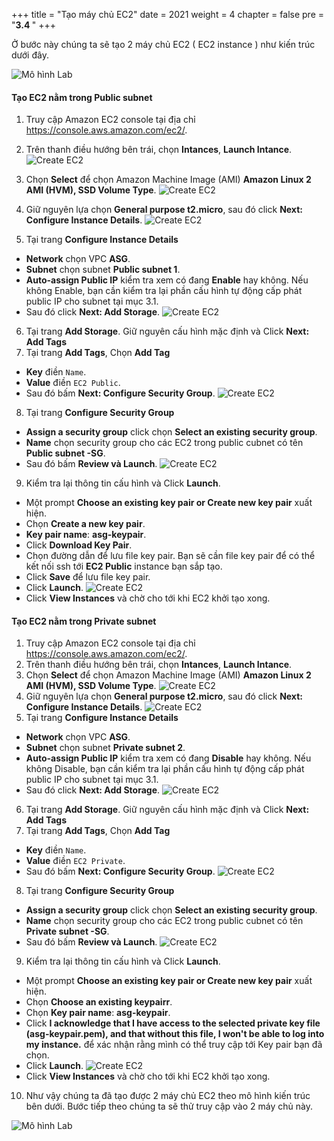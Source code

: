 +++
title = "Tạo máy chủ EC2"
date = 2021
weight = 4
chapter = false
pre = "<b>3.4 </b>"
+++

Ở bước này chúng ta sẽ tạo 2 máy chủ EC2 ( EC2 instance ) như kiến trúc dưới đây.

![Mô hình Lab](/images/architecture/lab-3.4.png?width=50pc)


#### Tạo EC2 nằm trong Public subnet

1. Truy cập Amazon EC2 console tại địa chỉ https://console.aws.amazon.com/ec2/.
2. Trên thanh điều hướng bên trái, chọn **Intances**, **Launch Intance**.
![Create EC2](/images/vpc/create-ec2.png?width=90pc)

3. Chọn **Select** để chọn Amazon Machine Image (AMI) **Amazon Linux 2 AMI (HVM), SSD Volume Type**.
![Create EC2](/images/vpc/create-ec2-2.png?width=90pc)

4. Giữ nguyên lựa chọn **General purpose t2.micro**, sau đó click **Next: Configure Instance Details**.
![Create EC2](/images/vpc/create-ec2-3.png?width=90pc)

5. Tại trang **Configure Instance Details**
  + **Network** chọn VPC **ASG**.
  + **Subnet** chọn subnet **Public subnet 1**.
  + **Auto-assign Public IP** kiểm tra xem có đang **Enable** hay không. Nếu không Enable, bạn cần kiểm tra lại phần cấu hình tự động cấp phát public IP cho subnet tại mục 3.1.
  + Sau đó click **Next: Add Storage**.
![Create EC2](/images/vpc/create-ec2-4.png?width=90pc)

6. Tại trang **Add Storage**. Giữ nguyên cấu hình mặc định và Click **Next: Add Tags**
7. Tại trang **Add Tags**, Chọn **Add Tag**
  + **Key** điền `Name`.
  + **Value** điền `EC2 Public`.
  + Sau đó bấm **Next: Configure Security Group**.
![Create EC2](/images/vpc/create-ec2-5.png?width=90pc)

8. Tại trang **Configure Security Group**
  + **Assign a security group** click chọn **Select an existing security group**.
  + **Name** chọn security group cho các EC2 trong public cubnet có tên **Public subnet -SG**.
  + Sau đó bấm **Review và Launch**.
![Create EC2](/images/vpc/create-ec2-6.png?width=90pc)
9. Kiểm tra lại thông tin cấu hình và Click **Launch**.
  + Một prompt **Choose an existing key pair or Create new key pair** xuất hiện.
  + Chọn **Create a new key pair**.
  + **Key pair name**: **asg-keypair**.
  + Click **Download Key Pair**.
  + Chọn đường dẫn để lưu file key pair. Bạn sẽ cần file key pair để có thể kết nối ssh tới **EC2 Public** instance bạn sắp tạo.
  + Click **Save** để lưu file key pair.
  + Click **Launch**.
![Create EC2](/images/vpc/create-ec2-7.png?width=90pc)
  + Click **View Instances** và chờ cho tới khi EC2 khởi tạo xong.

#### Tạo EC2 nằm trong Private subnet

1. Truy cập Amazon EC2 console tại địa chỉ https://console.aws.amazon.com/ec2/.
2. Trên thanh điều hướng bên trái, chọn **Intances**, **Launch Intance**.
3. Chọn **Select** để chọn Amazon Machine Image (AMI) **Amazon Linux 2 AMI (HVM), SSD Volume Type**.
![Create EC2](/images/vpc/create-ec2-2.png?width=90pc)
4. Giữ nguyên lựa chọn **General purpose t2.micro**, sau đó click **Next: Configure Instance Details**.
![Create EC2](/images/vpc/create-ec2-3.png?width=90pc)
5. Tại trang **Configure Instance Details**
  + **Network** chọn VPC **ASG**.
  + **Subnet** chọn subnet **Private subnet 2**.
  + **Auto-assign Public IP** kiểm tra xem có đang **Disable** hay không. Nếu không Disable, bạn cần kiểm tra lại phần cấu hình tự động cấp phát public IP cho subnet tại mục 3.1.
  + Sau đó click **Next: Add Storage**.
![Create EC2](/images/vpc/create-ec2-8.png?width=90pc)

6. Tại trang **Add Storage**. Giữ nguyên cấu hình mặc định và Click **Next: Add Tags**
7. Tại trang **Add Tags**, Chọn **Add Tag**
  + **Key** điền `Name`.
  + **Value** điền `EC2 Private`.
  + Sau đó bấm **Next: Configure Security Group**.
![Create EC2](/images/vpc/create-ec2-9.png?width=90pc)

8. Tại trang **Configure Security Group**
  + **Assign a security group** click chọn **Select an existing security group**.
  + **Name** chọn security group cho các EC2 trong public cubnet có tên **Private subnet -SG**.
  + Sau đó bấm **Review và Launch**.
![Create EC2](/images/vpc/create-ec2-10.png?width=90pc)

9. Kiểm tra lại thông tin cấu hình và Click **Launch**.
  + Một prompt **Choose an existing key pair or Create new key pair** xuất hiện.
  + Chọn **Choose an existing keypairr**.
  + Chọn **Key pair name**: **asg-keypair**.
  + Click **I acknowledge that I have access to the selected private key file (asg-keypair.pem), and that without this file, I won't be able to log into my instance.** để xác nhận rằng mình có thể truy cập tới Key pair bạn đã chọn.
  + Click **Launch**.
![Create EC2](/images/vpc/create-ec2-11.png?width=90pc)
  + Click **View Instances** và chờ cho tới khi EC2 khởi tạo xong.

10. Như vậy chúng ta đã tạo được 2 máy chủ EC2 theo mô hình kiến trúc bên dưới. Bước tiếp theo chúng ta sẽ thử truy cập vào 2 máy chủ này.

![Mô hình Lab](/images/architecture/lab-3.4.png?width=50pc)





